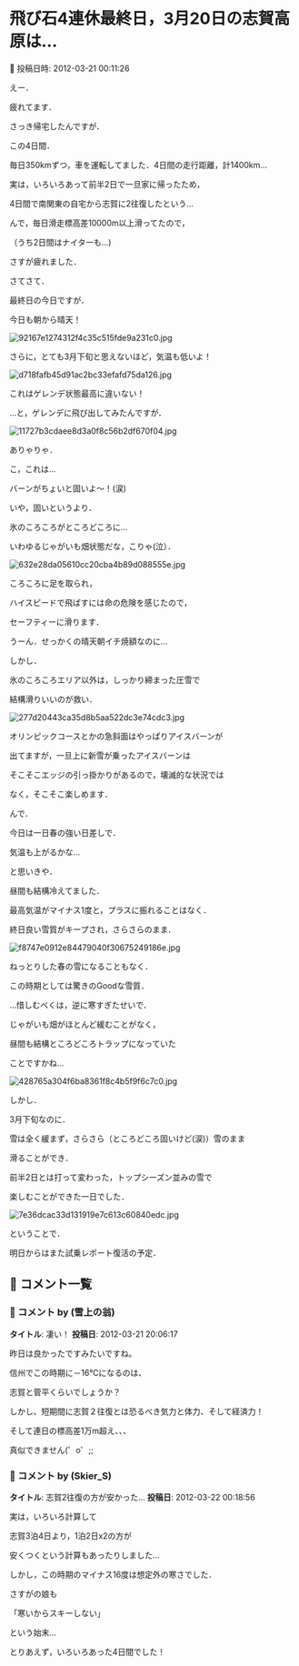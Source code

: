 # 飛び石4連休最終日，3月20日の志賀高原は…

📅 投稿日時: 2012-03-21 00:11:26

えー．


疲れてます．


さっき帰宅したんですが．





この4日間．


毎日350kmずつ，車を運転してました．4日間の走行距離，計1400km…


実は，いろいろあって前半2日で一旦家に帰ったため，


4日間で南関東の自宅から志賀に2往復したという…


んで，毎日滑走標高差10000m以上滑ってたので，


（うち2日間はナイターも…)


さすが疲れました．





さてさて．


最終日の今日ですが．





今日も朝から晴天！




![92167e1274312f4c35c515fde9a231c0.jpg](images/92167e1274312f4c35c515fde9a231c0.jpg)







さらに，とても3月下旬と思えないほど，気温も低いよ！




![d718fafb45d91ac2bc33efafd75da126.jpg](images/d718fafb45d91ac2bc33efafd75da126.jpg)







これはゲレンデ状態最高に違いない！


…と，ゲレンデに飛び出してみたんですが．




![11727b3cdaee8d3a0f8c56b2df670f04.jpg](images/11727b3cdaee8d3a0f8c56b2df670f04.jpg)







ありゃりゃ．


こ，これは…


バーンがちょいと固いよ～！(涙)





いや，固いというより．


氷のころころがところどころに…


いわゆるじゃがいも畑状態だな，こりゃ(泣）．




![632e28da05610cc20cba4b89d088555e.jpg](images/632e28da05610cc20cba4b89d088555e.jpg)




ころころに足を取られ，


ハイスピードで飛ばすには命の危険を感じたので，


セーフティーに滑ります．


うーん．せっかくの晴天朝イチ焼額なのに…





しかし．


氷のころころエリア以外は，しっかり締まった圧雪で


結構滑りいいのが救い．




![277d20443ca35d8b5aa522dc3e74cdc3.jpg](images/277d20443ca35d8b5aa522dc3e74cdc3.jpg)




オリンピックコースとかの急斜面はやっぱりアイスバーンが


出てますが，一旦上に新雪が乗ったアイスバーンは


そこそこエッジの引っ掛かりがあるので，壊滅的な状況では


なく，そこそこ楽しめます．





んで．


今日は一日春の強い日差しで．


気温も上がるかな…


と思いきや．


昼間も結構冷えてました．


最高気温がマイナス1度と，プラスに振れることはなく．


終日良い雪質がキープされ，さらさらのまま．




![f8747e0912e84479040f30675249186e.jpg](images/f8747e0912e84479040f30675249186e.jpg)




ねっとりした春の雪になることもなく．


この時期としては驚きのGoodな雪質．





…惜しむべくは，逆に寒すぎたせいで．


じゃがいも畑がほとんど緩むことがなく，


昼間も結構ところどころトラップになっていた


ことですかね…




![428765a304f6ba8361f8c4b5f9f6c7c0.jpg](images/428765a304f6ba8361f8c4b5f9f6c7c0.jpg)







しかし．


3月下旬なのに．


雪は全く緩まず，さらさら（ところどころ固いけど(涙)）雪のまま


滑ることができ．


前半2日とは打って変わった，トップシーズン並みの雪で


楽しむことができた一日でした．




![7e36dcac33d131919e7c613c60840edc.jpg](images/7e36dcac33d131919e7c613c60840edc.jpg)







ということで．


明日からはまた試乗レポート復活の予定．

## 💬 コメント一覧

### 💬 コメント by (雪上の翁)
**タイトル**: 凄い！
**投稿日**: 2012-03-21 20:06:17

昨日は良かったですみたいですね。

信州でこの時期に－16℃になるのは、

志賀と菅平くらいでしょうか？

しかし、短期間に志賀２往復とは恐るべき気力と体力、そして経済力！

そして連日の標高差1万m超え、、、

真似できません(゜o゜;;

### 💬 コメント by (Skier_S)
**タイトル**: 志賀2往復の方が安かった…
**投稿日**: 2012-03-22 00:18:56

実は，いろいろ計算して

志賀3泊4日より，1泊2日x2の方が

安くつくという計算もあったりしました…



しかし，この時期のマイナス16度は想定外の寒さでした．

さすがの娘も

「寒いからスキーしない」

という始末…



とりあえず，いろいろあった4日間でした！

